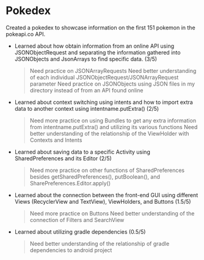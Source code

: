 # Pokedex
Created a pokedex to showcase information on the first 151 pokemon in the pokeapi.co API.

- Learned about how obtain information from an online API using JSONObjectRequest and separating the information gathered into JSONObjects and JsonArrays to find specific data.
  (3/5)
  > Need practice on JSONArrayRequests
  > Need better understanding of each individual JSONObjectRequest/JSONArrayRequest parameter
  > Need practice on JSONObjects using JSON files in my directory instead of from an API found online
  
- Learned about context switching using intents and how to import extra data to another context using intentname.putExtra()
  (2/5)
  > Need more practice on using Bundles to get any extra information from intentname.putExtra() and utilizing its various functions
  > Need better understanding of the relationship of the ViewHolder with Contexts and Intents


- Learned about saving data to a specific Activity using SharedPreferences and its Editor
  (2/5)
  > Need more practice on other functions of SharedPreferences besides getSharedPreferences(), putBoolean(), and SharePreferences.Editor.apply()

- Learned about the connection between the front-end GUI using different Views (RecyclerView and TextView), ViewHolders, and Buttons
  (1.5/5)
  > Need more practice on Buttons
  > Need better understanding of the connection of Filters and SearchView

- Learned about utilizing gradle dependencies
  (0.5/5)
  > Need better understanding of the relationship of gradle dependencies to android project
